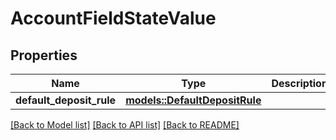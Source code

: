 # AccountFieldStateValue

## Properties

Name | Type | Description | Notes
------------ | ------------- | ------------- | -------------
**default_deposit_rule** | [**models::DefaultDepositRule**](DefaultDepositRule.md) |  | 

[[Back to Model list]](../README.md#documentation-for-models) [[Back to API list]](../README.md#documentation-for-api-endpoints) [[Back to README]](../README.md)



